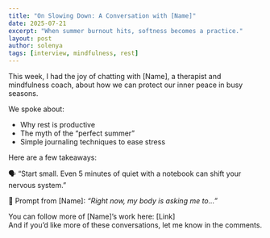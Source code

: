 ```yaml
---
title: "On Slowing Down: A Conversation with [Name]"
date: 2025-07-21
excerpt: "When summer burnout hits, softness becomes a practice."
layout: post
author: solenya
tags: [interview, mindfulness, rest]
---
```


This week, I had the joy of chatting with [Name], a therapist and mindfulness coach, about how we can protect our inner peace in busy seasons.

We spoke about:
- Why rest is productive
- The myth of the “perfect summer”
- Simple journaling techniques to ease stress

Here are a few takeaways:

🗣️ “Start small. Even 5 minutes of quiet with a notebook can shift your nervous system.”

📓 Prompt from [Name]: *“Right now, my body is asking me to…”*

You can follow more of [Name]’s work here: [Link]  
And if you’d like more of these conversations, let me know in the comments.
